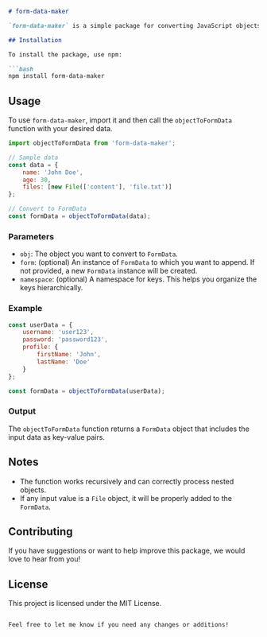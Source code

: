 ```markdown
# form-data-maker

`form-data-maker` is a simple package for converting JavaScript objects into `FormData`. This tool helps you easily create form data and prepare it for sending to a server.

## Installation

To install the package, use npm:

```bash
npm install form-data-maker
```

## Usage

To use `form-data-maker`, import it and then call the `objectToFormData` function with your desired data.

```javascript
import objectToFormData from 'form-data-maker';

// Sample data
const data = {
    name: 'John Doe',
    age: 30,
    files: [new File(['content'], 'file.txt')]
};

// Convert to FormData
const formData = objectToFormData(data);
```

### Parameters

- `obj`: The object you want to convert to `FormData`.
- `form`: (optional) An instance of `FormData` to which you want to append. If not provided, a new `FormData` instance will be created.
- `namespace`: (optional) A namespace for keys. This helps you organize the keys hierarchically.

### Example

```javascript
const userData = {
    username: 'user123',
    password: 'password123',
    profile: {
        firstName: 'John',
        lastName: 'Doe'
    }
};

const formData = objectToFormData(userData);
```

### Output

The `objectToFormData` function returns a `FormData` object that includes the input data as key-value pairs.

## Notes

- The function works recursively and can correctly process nested objects.
- If any input value is a `File` object, it will be properly added to the `FormData`.

## Contributing

If you have suggestions or want to help improve this package, we would love to hear from you!

## License

This project is licensed under the MIT License.
```

Feel free to let me know if you need any changes or additions!